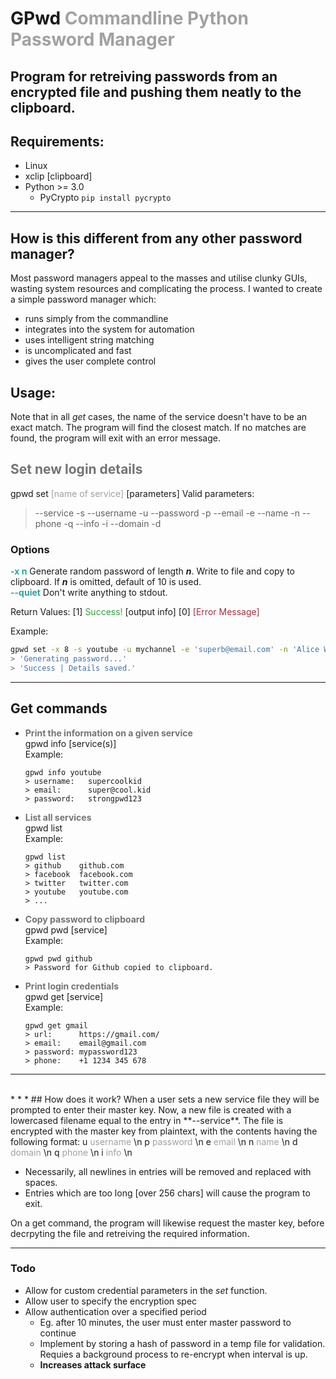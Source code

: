 # GPwd <span style="opacity:0.4;">Commandline Python Password Manager</span>

## Program for retreiving passwords from an encrypted file and pushing them neatly to the clipboard.

## Requirements:
 * Linux
 * xclip [clipboard]
 * Python >= 3.0
   * PyCrypto ```pip install pycrypto```

* * *

## How is this different from any other password manager?
Most password managers appeal to the masses and utilise clunky GUIs, wasting system resources and complicating the process.
I wanted to create a simple password manager which:
- runs simply from the commandline
- integrates into the system for automation
- uses intelligent string matching
- is uncomplicated and fast
- gives the user complete control

## Usage:
Note that in all *get* cases, the name of the service doesn't have to be an exact match. The program will find the closest match. If no matches are found, the program will exit with an error message.

## <span style="opacity:0.6;">Set new login details</span>
gpwd set <span style="opacity:0.4;">[name of service]</span> [parameters]
Valid parameters:
>--service -s
>--username -u
>--password -p
>--email -e
>--name -n
>--phone -q
>--info -i
>--domain -d

### Options
<span style="color:#30A1A1;">**-x n**</span> Generate random password of length ***n***. Write to file and copy to clipboard. If ***n*** is omitted, default of 10 is used.<br/>
<span style="color:#30A1A1;">**--quiet**</span> Don't write anything to stdout.

Return Values:
[1] <span style="color:#30A140;">Success!</span> [output info]
[0] <span style="color:#A13040;">[Error Message]</span>

Example:
```bash
gpwd set -x 8 -s youtube -u mychannel -e 'superb@email.com' -n 'Alice Wonderland' -q '+61411856144'
> 'Generating password...'
> 'Success | Details saved.'
```

* * *
## Get commands
- <span style="opacity:0.6;">**Print the information on a given service**</span><br/>
  gpwd info [service(s)]<br/>
  Example:
  ```
  gpwd info youtube
  > username:   supercoolkid
  > email:      super@cool.kid
  > password:   strongpwd123
  ```
- <span style="opacity:0.6;">**List all services**</span><br/>
  gpwd list<br/>
  Example:
  ```
  gpwd list
  > github    github.com
  > facebook  facebook.com
  > twitter   twitter.com
  > youtube   youtube.com
  > ...
  ```
- <span style="opacity:0.6;">**Copy password to clipboard**</span><br/>
  gpwd pwd [service]<br/>
  Example:
  ```
  gpwd pwd github
  > Password for Github copied to clipboard.
  ```
- <span style="opacity:0.6;">**Print login credentials**</span><br/>
  gpwd get [service]<br/>
  Example:
  ```
  gpwd get gmail
  > url:      https://gmail.com/
  > email:    email@gmail.com
  > password: mypassword123
  > phone:    +1 1234 345 678
  ```
<hr/>
<br/>
* * *
## How does it work?
When a user sets a new service file they will be prompted to enter their master key.
Now, a new file is created with a lowercased filename equal to the entry in **--service**. The file is encrypted with the master key from plaintext, with the contents having the following format:
u <span style="opacity:0.4;">username</span> \n
p <span style="opacity:0.4;">password</span> \n
e <span style="opacity:0.4;">email</span> \n
n <span style="opacity:0.4;">name</span> \n
d <span style="opacity:0.4;">domain</span> \n
q <span style="opacity:0.4;">phone</span> \n
i <span style="opacity:0.4;">info</span> \n

* Necessarily, all newlines in entries will be removed and replaced with spaces.
* Entries which are too long [over 256 chars] will cause the program to exit.

On a get command, the program will likewise request the master key, before decrpyting the file and retreiving the required information.

* * *

### Todo
- Allow for custom credential parameters in the *set* function.
- Allow user to specify the encryption spec
- Allow authentication over a specified period
  - Eg. after 10 minutes, the user must enter master password to continue
  - Implement by storing a hash of password in a temp file for validation. Requies a background process to re-encrypt when interval is up.
  - **Increases attack surface**
